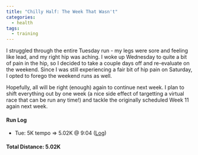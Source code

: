 ```yaml
---
title: "Chilly Half: The Week That Wasn't"
categories:
  - health
tags:
  - training
---
```


I struggled through the entire Tuesday run - my legs were sore and feeling like lead, and my right hip was aching. I woke up Wednesday to quite a bit of pain in the hip, so I decided to take a couple days off and re-evaluate on the weekend. Since I was still experiencing a fair bit of hip pain on Saturday, I opted to forego the weekend runs as well.

Hopefully, all will be right (enough) again to continue next week. I plan to shift everything out by one week (a nice side effect of targetting a virtual race that can be run any time!) and tackle the originally scheduled Week 11 again next week.

#### Run Log

- Tue: 5K tempo &rArr; 5.02K @ 9:04 ([Log](https://runkeeper.com/user/cdevans/activity/1680331311))

#### Total Distance: 5.02K

